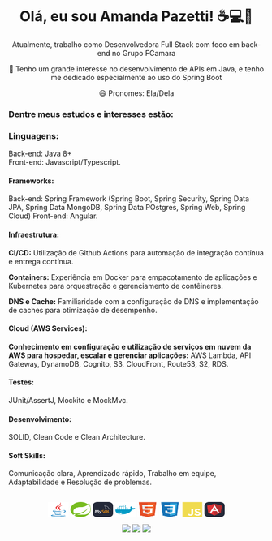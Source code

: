 <h1 align="center">Olá, eu sou Amanda Pazetti! ☕💻🌿</h1>


<div align="center">

  
Atualmente, trabalho como Desenvolvedora Full Stack com foco em back-end no Grupo FCamara


💬 Tenho um grande interesse no desenvolvimento de APIs em Java, e tenho me dedicado especialmente ao uso do Spring Boot


😄 Pronomes: Ela/Dela

<div style="text-align: left;">

### Dentre meus estudos e interesses estão:

### Linguagens:
Back-end: Java 8+  
Front-end: Javascript/Typescript.

#### Frameworks:
 Back-end: Spring Framework (Spring Boot, Spring Security, Spring Data JPA, Spring Data MongoDB, Spring Data POstgres, Spring Web, Spring Cloud)
 Front-end: Angular.

#### Infraestrutura:
**CI/CD:** Utilização de Github Actions para automação de integração contínua e entrega contínua.

**Containers:** Experiência em Docker para empacotamento de aplicações e Kubernetes para orquestração e gerenciamento de contêineres.

**DNS e Cache:** Familiaridade com a configuração de DNS e implementação de caches para otimização de desempenho.

  #### Cloud (AWS Services):
 **Conhecimento em configuração e utilização de serviços em nuvem da AWS para hospedar, escalar e gerenciar aplicações:**
   AWS Lambda,
   API Gateway,
   DynamoDB,
   Cognito,
   S3,
   CloudFront,
   Route53,
   S2,
   RDS.


#### Testes:
 JUnit/AssertJ, 
 Mockito e 
 MockMvc.

#### Desenvolvimento:
 SOLID,
 Clean Code e
 Clean Architecture.

#### Soft Skills:
 Comunicação clara,
 Aprendizado rápido,
 Trabalho em equipe,
 Adaptabilidade
  e Resolução de problemas.

</div>

<div style="display: inline_block" align="center"><br>
  <img align="center" alt="Java" height="30" width="40" src="https://raw.githubusercontent.com/devicons/devicon/master/icons/java/java-original.svg">
  <img align="center" alt="spring" height="30" width="40" src="https://raw.githubusercontent.com/devicons/devicon/master/icons/spring/spring-original.svg">
  <img align="center" alt="MySQL" height="30" width="40" src="https://raw.githubusercontent.com/tandpfun/skill-icons/65dea6c4eaca7da319e552c09f4cf5a9a8dab2c8/icons/MySQL-Dark.svg">
  <img align="center" alt="docker" height="30" width="40" src="https://raw.githubusercontent.com/devicons/devicon/master/icons/docker/docker-plain.svg">
  <img align="center" alt="HTML" height="30" width="40" src="https://raw.githubusercontent.com/devicons/devicon/master/icons/html5/html5-original.svg">
  <img align="center" alt="CSS" height="30" width="40" src="https://raw.githubusercontent.com/devicons/devicon/master/icons/css3/css3-original.svg">
  <img align="center" alt="Js" height="30" width="40" src="https://raw.githubusercontent.com/devicons/devicon/master/icons/javascript/javascript-plain.svg">
  <img align="center" alt="Angular" height="30" width="40" src="https://raw.githubusercontent.com/tandpfun/skill-icons/65dea6c4eaca7da319e552c09f4cf5a9a8dab2c8/icons/Angular-Dark.svg">
</div>

<p align="center"></p>
<div align="center"> 
  <a href="https://www.instagram.com/amandaperesramos/"><img src="https://img.shields.io/badge/-Instagram-%23E4405F?style=for-the-badge&logo=instagram&logoColor=white"></a>
  <a href="https://github.com/amandapazetti"><img src="https://img.shields.io/badge/-GitHub-%23181717?style=for-the-badge&logo=github&logoColor=white"></a>
  <a href="mailto:amandapazettiperes@gmail.com"><img src="https://img.shields.io/badge/-Gmail-%23D14836?style=for-the-badge&logo=gmail&logoColor=white"></a>
</div>

